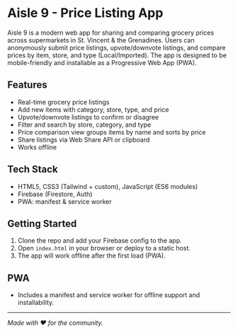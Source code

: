 # Aisle 9 - Price Listing App

Aisle 9 is a modern web app for sharing and comparing grocery prices across supermarkets in St. Vincent & the Grenadines. Users can anonymously submit price listings, upvote/downvote listings, and compare prices by item, store, and type (Local/Imported). The app is designed to be mobile-friendly and installable as a Progressive Web App (PWA).

## Features
- Real-time grocery price listings
- Add new items with category, store, type, and price
- Upvote/downvote listings to confirm or disagree
- Filter and search by store, category, and type
- Price comparison view groups items by name and sorts by price
- Share listings via Web Share API or clipboard
- Works offline 

## Tech Stack
- HTML5, CSS3 (Tailwind + custom), JavaScript (ES6 modules)
- Firebase (Firestore, Auth)
- PWA: manifest & service worker

## Getting Started
1. Clone the repo and add your Firebase config to the app.
2. Open `index.html` in your browser or deploy to a static host.
3. The app will work offline after the first load (PWA).

## PWA
- Includes a manifest and service worker for offline support and installability.

---

*Made with ❤️ for the community.*
